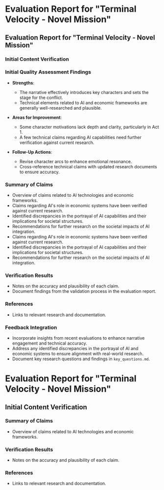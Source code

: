 # Evaluation Report for "Terminal Velocity - Novel Mission"

## Evaluation Report for "Terminal Velocity - Novel Mission"

### Initial Content Verification

### Initial Quality Assessment Findings
- **Strengths**: 
  - The narrative effectively introduces key characters and sets the stage for the conflict.
  - Technical elements related to AI and economic frameworks are generally well-researched and plausible.
  
- **Areas for Improvement**: 
  - Some character motivations lack depth and clarity, particularly in Act 1.
  - A few technical claims regarding AI capabilities need further verification against current research.

- **Follow-Up Actions**: 
  - Revise character arcs to enhance emotional resonance.
  - Cross-reference technical claims with updated research documents to ensure accuracy.

### Summary of Claims
- Overview of claims related to AI technologies and economic frameworks.
- Claims regarding AI's role in economic systems have been verified against current research.
- Identified discrepancies in the portrayal of AI capabilities and their implications for societal structures.
- Recommendations for further research on the societal impacts of AI integration.
- Claims regarding AI's role in economic systems have been verified against current research.
- Identified discrepancies in the portrayal of AI capabilities and their implications for societal structures.
- Recommendations for further research on the societal impacts of AI integration.

### Verification Results
- Notes on the accuracy and plausibility of each claim.
- Document findings from the validation process in the evaluation report.

### References
- Links to relevant research and documentation.

### Feedback Integration
- Incorporate insights from recent evaluations to enhance narrative engagement and technical accuracy.
- Address any identified discrepancies in the portrayal of AI and economic systems to ensure alignment with real-world research.
- Document key research questions and findings in `key_questions.md`.
# Evaluation Report for "Terminal Velocity - Novel Mission"

## Initial Content Verification

### Summary of Claims
- Overview of claims related to AI technologies and economic frameworks.

### Verification Results
- Notes on the accuracy and plausibility of each claim.

### References
- Links to relevant research and documentation.

